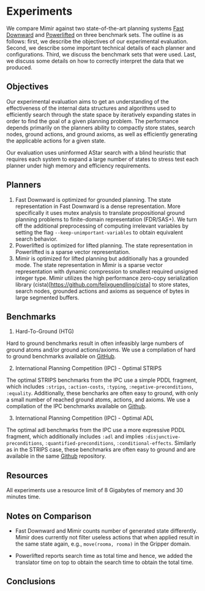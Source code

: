 
# Experiments

We compare Mimir against two state-of-the-art planning systems [Fast Downward](https://github.com/aibasel/downward) and [Powerlifted](https://github.com/abcorrea/powerlifted) on three benchmark sets. The outline is as follows: first, we describe the objectives of our experimental evaluation. Second, we describe some important technical details of each planner and configurations. Third, we discuss the benchmark sets that were used. Last, we discuss some details on how to correctly interpret the data that we produced.

## Objectives

Our experimental evaluation aims to get an understanding of the effectiveness of the internal data structures and algorithms used to efficiently search through the state space by iteratively expanding states in order to find the goal of a given planning problem. The performance depends primarily on the planners ability to compactly store states, search nodes, ground actions, and ground axioms, as well as efficiently generating the applicable actions for a given state. 

Our evaluation uses uninformed AStar search with a blind heuristic that requires each system to expand a large number of states to stress test each planner under high memory and efficiency requirements.

## Planners

1. Fast Downward is optimized for grounded planning. The state representation in Fast Downward is a dense representation. More specifically it uses mutex analysis to translate propositional ground planning problems to finite-domain representation (FDR/SAS+). We turn off the additional preprocessing of computing irrelevant variables by setting the flag `--keep-unimportant-variables` to obtain equivalent search behavior.
2. Powerlifted is optimized for lifted planning. The state representation in Powerlifted is a sparse vector representation.
3. Mimir is optimized for lifted planning but additionally has a grounded mode. The state representation in Mimir is a sparse vector representation with dynamic compression to smallest required unsigned integer type. Mimir utilizes the high performance zero-copy serialization library (cista)[https://github.com/felixguendling/cista] to store states, search nodes, grounded actions and axioms as sequence of bytes in large segmented buffers.

## Benchmarks

1. Hard-To-Ground (HTG)

Hard to ground benchmarks result in often infeasibly large numbers of ground atoms and/or ground actions/axioms. We use a compilation of hard to ground benchmarks available on [GitHub](https://github.com/abcorrea/htg-domains).

2. International Planning Competition (IPC) - Optimal STRIPS

The optimal STRIPS benchmarks from the IPC use a simple PDDL fragment, which includes `:strips`, `:action-costs`, `:typing`, `:negative-preconditions`, `:equality`. Additionally, these bencharks are often easy to ground, with only a small number of reached ground atoms, actions, and axioms. We use a compilation of the IPC benchmarks available on [Github](https://github.com/aibasel/downward-benchmarks).

3. International Planning Competition (IPC) - Optimal ADL

The optimal adl benchmarks from the IPC use a more expressive PDDL fragment, which additionally includes `:adl` and implies `:disjunctive-preconditions`, `:quantified-preconditions`, `:conditional-effects`. Similarly as in the STRIPS case, these benchmarks are often easy to ground and are available in the same [Github](https://github.com/aibasel/downward-benchmarks) repository.

## Resources

All experiments use a resource limit of 8 Gigabytes of memory and 30 minutes time.

## Notes on Comparison

- Fast Downward and Mimir counts number of generated state differently. Mimir does currently not filter useless actions that when applied result in the same state again, e.g., `move(rooma, rooma)` in the Gripper domain.

- Powerlifted reports search time as total time and hence, we added the translator time on top to obtain the search time to obtain the total time.

## Conclusions


